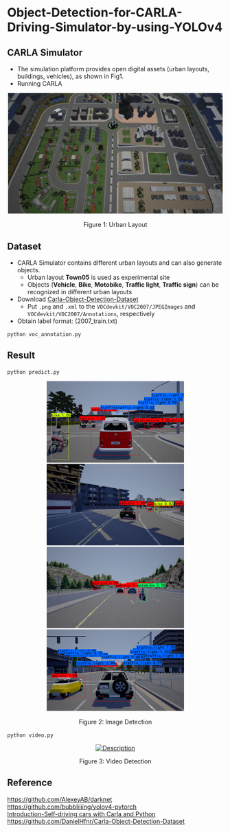 # Object-Detection-for-CARLA-Driving-Simulator-by-using-YOLOv4

## CARLA Simulator
- The simulation platform provides open digital assets (urban layouts, buildings, vehicles), as shown in Fig1.
- Running CARLA

<p align="center">
  <img width="500" src="/README/carla.jpg">
</p>
<p align="center">
  Figure 1: Urban Layout
</p>

## Dataset
- CARLA Simulator contains different urban layouts and can also generate objects.
  - Urban layout **Town05** is used as experimental site
  - Objects (**Vehicle**, **Bike**, **Motobike**, **Traffic light**, **Traffic sign**) can be recognized in different urban layouts
- Download [Carla-Object-Detection-Dataset](https://github.com/DanielHfnr/Carla-Object-Detection-Dataset)
  - Put `.png` and `.xml` to the `VOCdevkit/VOC2007/JPEGImages` and `VOCdevkit/VOC2007/Annotations`, respectively
- Obtain label format: (2007_train.txt)
```
python voc_annotation.py
```

## Result
```
python predict.py
```
<p align="center">
  <img src="/README/Town03_013260_predict.png" alt="Description" width="320" height="190" border="0" />
  <img src="/README/Town03_015500_predict.png" alt="Description" width="320" height="190" border="0" />
  <img src="/README/Town04_002280_predict.png" alt="Description" width="320" height="190" border="0" />
  <img src="/README/Town05_017100_predict.png" alt="Description" width="320" height="190" border="0" />
</p>
<p align="center">
  Figure 2: Image Detection
</p>

```
python video.py
```
<p align="center">
  <a href="https://www.youtube.com/watch?v=Rf1Fd8reW7w" target="_blank">
    <img src="/README/video.gif" alt="Description" width="850" height="320" border="0" />
  </a>
</p>
<p align="center">
  Figure 3: Video Detection
</p>


## Reference
https://github.com/AlexeyAB/darknet  
https://github.com/bubbliiiing/yolov4-pytorch  
[Introduction-Self-driving cars with Carla and Python](https://pythonprogramming.net/introduction-self-driving-autonomous-cars-carla-python/)  
https://github.com/DanielHfnr/Carla-Object-Detection-Dataset  
